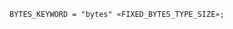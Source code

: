 <!-- This file is generated automatically by infrastructure scripts. Please don't edit by hand. -->

```{ .ebnf .slang-ebnf #BYTES_KEYWORD }
BYTES_KEYWORD = "bytes" «FIXED_BYTES_TYPE_SIZE»;
```
